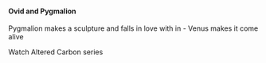
#### Ovid and Pygmalion
Pygmalion makes a sculpture and falls in love with in - Venus makes it come alive

Watch Altered Carbon series

